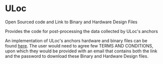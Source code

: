 # ULoc
Open Sourced code and Link to Binary and Hardware Design Files

Provides the code for post-processing the data collected by ULoc's anchors

An implementation of ULoc's anchors hardware and binary files can be found [here](https://forms.gle/8vv6ePDENtX7fuSBA). The user would need to agree few TERMS AND CONDITIONS, upon which they would be provided with an email that contains both the link and the password to download these Binary and Hardware Design files.
